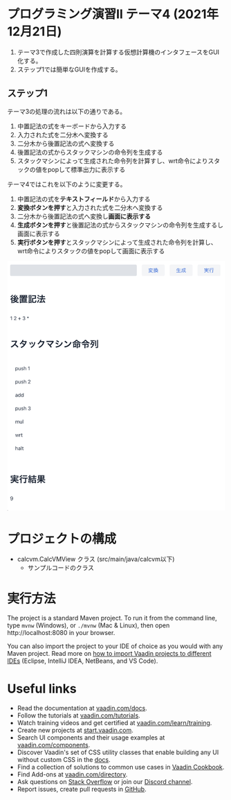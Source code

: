 # プログラミング演習II テーマ4 (2021年12月21日)

1. テーマ3で作成した四則演算を計算する仮想計算機のインタフェースをGUI化する。
2. ステップ1では簡単なGUIを作成する。

## ステップ1

テーマ3の処理の流れは以下の通りである。
1. 中置記法の式をキーボードから入力する
1. 入力された式を二分木へ変換する
1. 二分木から後置記法の式へ変換する
1. 後置記法の式からスタックマシンの命令列を生成する
1. スタックマシンによって生成された命令列を計算すし、wrt命令によりスタックの値をpopして標準出力に表示する

テーマ4ではこれを以下のように変更する。
1. 中置記法の式を**テキストフィールド**から入力する
1. **変換ボタンを押す**と入力された式を二分木へ変換する
1. 二分木から後置記法の式へ変換し**画面に表示する**
1. **生成ボタンを押す**と後置記法の式からスタックマシンの命令列を生成するし画面に表示する
1. **実行ボタンを押す**とスタックマシンによって生成された命令列を計算し、wrt命令によりスタックの値をpopして画面に表示する

![画面イメージ](calcvm.png)

# プロジェクトの構成

* calcvm.CalcVMView クラス (src/main/java/calcvm以下) 
  * サンプルコードのクラス

# 実行方法

The project is a standard Maven project. To run it from the command line,
type `mvnw` (Windows), or `./mvnw` (Mac & Linux), then open
http://localhost:8080 in your browser.

You can also import the project to your IDE of choice as you would with any
Maven project. Read more on [how to import Vaadin projects to different 
IDEs](https://vaadin.com/docs/latest/flow/guide/step-by-step/importing) (Eclipse, IntelliJ IDEA, NetBeans, and VS Code).

# Useful links

- Read the documentation at [vaadin.com/docs](https://vaadin.com/docs).
- Follow the tutorials at [vaadin.com/tutorials](https://vaadin.com/tutorials).
- Watch training videos and get certified at [vaadin.com/learn/training](https://vaadin.com/learn/training).
- Create new projects at [start.vaadin.com](https://start.vaadin.com/).
- Search UI components and their usage examples at [vaadin.com/components](https://vaadin.com/components).
- Discover Vaadin's set of CSS utility classes that enable building any UI without custom CSS in the [docs](https://vaadin.com/docs/latest/ds/foundation/utility-classes). 
- Find a collection of solutions to common use cases in [Vaadin Cookbook](https://cookbook.vaadin.com/).
- Find Add-ons at [vaadin.com/directory](https://vaadin.com/directory).
- Ask questions on [Stack Overflow](https://stackoverflow.com/questions/tagged/vaadin) or join our [Discord channel](https://discord.gg/MYFq5RTbBn).
- Report issues, create pull requests in [GitHub](https://github.com/vaadin/platform).
